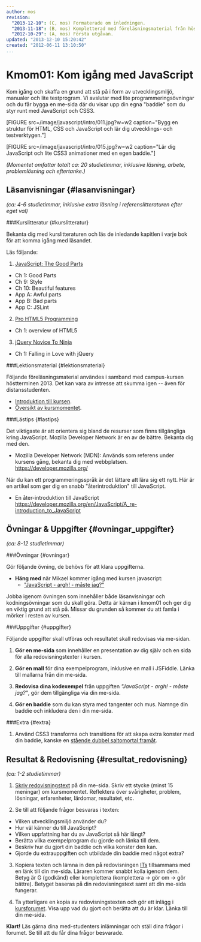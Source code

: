 ```yaml
---
author: mos
revision:
  "2013-12-10": (C, mos) Formaterade om inledningen.
  "2013-11-18": (B, mos) Kompletterad med föreläsningsmaterial från hösten 2013.
  "2012-10-29": (A, mos) Första utgåvan.
updated: "2013-12-10 15:20:42"
created: "2012-06-11 13:10:50"
...
```

Kmom01: Kom igång med JavaScript
==================================

Kom igång och skaffa en grund att stå på i form av utvecklingsmiljö, manualer och lite testprogram. Vi avslutar med lite programmeringsövningar och du får bygga en me-sida där du visar upp din egna "baddie" som du styr runt med JavaScript och CSS3.

[FIGURE src=/image/javascript/intro/011.jpg?w=w2 caption="Bygg en struktur för HTML, CSS och JavaScript och lär dig utvecklings- och testverktygen."]

[FIGURE src=/image/javascript/intro/015.jpg?w=w2 caption="Lär dig JavaScript och lite CSS3 animationer med en egen baddie."]

*(Momentet omfattar totalt ca: 20 studietimmar, inklusive läsning, arbete, problemlösning och eftertanke.)*



Läsanvisningar  {#lasanvisningar}
---------------------------------

*(ca: 4-6 studietimmar, inklusive extra läsning i referenslitteraturen efter eget val)*



###Kurslitteratur  {#kurslitteratur}

Bekanta dig med kurslitteraturen och läs de inledande kapitlen i varje bok för att komma igång med läsandet.

Läs följande:

1. [JavaScript: The Good Parts](kunskap/boken-javascript-the-good-parts)
  * Ch 1: Good Parts
  * Ch 9: Style
  * Ch 10: Beautiful features
  * App A: Awful parts
  * App B: Bad parts
  * App C: JSLint

2. [Pro HTML5 Programming](kunskap/boken-pro-html5-programming)
  * Ch 1: overview of HTML5

3. [jQuery Novice To Ninja](kunskap/boken-jquery-novice-to-ninja)
  * Ch 1: Falling in Love with jQuery



###Lektionsmaterial  {#lektionsmaterial}

Följande föreläsningsmaterial användes i samband med campus-kursen höstterminen 2013. Det kan vara av intresse att skumma igen -- även för distansstudenten.

* [Introduktion till kursen](https://dl.dropboxusercontent.com/u/24315211/javascript/javascript-intro-ht13.pdf).
* [Översikt av kursmomentet](https://dl.dropboxusercontent.com/u/24315211/javascript/javascript-kmom01-ht13.pdf).



###Lästips {#lastips}

Det viktigaste är att orientera sig bland de resurser som finns tillgängliga kring JavaScript. Mozilla Developer Network är en av de bättre. Bekanta dig med den.

* Mozilla Developer Network (MDN):
  Används som referens under kursens gång, bekanta dig med webbplatsen.
  <a href='https://developer.mozilla.org/'>https://developer.mozilla.org/</a>

När du kan ett programmeringsspråk är det lättare att lära sig ett nytt. Här är en artikel som ger dig en snabb "återintroduktion" till JavaScript.

* En åter-introduktion till JavaScript
  <a href='https://developer.mozilla.org/en/JavaScript/A_re-introduction_to_JavaScript'>https://developer.mozilla.org/en/JavaScript/A_re-introduction_to_JavaScript</a>



Övningar & Uppgifter  {#ovningar_uppgifter}
-------------------------------------------

*(ca: 8-12 studietimmar)*


###Övningar {#ovningar}

Gör följande övning, de behövs för att klara uppgifterna.

* **Häng med** när Mikael kommer igång med kursen javascript:
  * ["JavaScript - argh! - måste jag?"](https://dbwebb.se/kunskap/javascript-argh-maste-jag)

Jobba igenom övningen som innehåller både läsanvisningar och kodningsövningar som du skall göra. Detta är kärnan i kmom01 och ger dig en viktig grund att stå på. Missar du grunden så kommer du att famla i mörker i resten av kursen.


###Uppgifter {#uppgifter}

Följande uppgifter skall utföras och resultatet skall redovisas via me-sidan.

1. **Gör en me-sida** som innehåller en presentation av dig själv och en sida för alla redovisningstexter i kursen.

2. **Gör en mall** för dina exempelprogram, inklusive en mall i JSFiddle. Länka till mallarna från din me-sida.

3. **Redovisa dina kodexempel** från uppgiften *"JavaScript - argh! - måste jag?"*, gör dem tillgängliga via din me-sida.

4. **Gör en baddie** som du kan styra med tangenter och mus. Namnge din baddie och inkludera den i din me-sida.


###Extra {#extra}

1. Använd CSS3 transforms och transitions för att skapa extra konster med din baddie, kanske en [stående dubbel saltomortal framåt](http://sv.wikipedia.org/wiki/Saltomortal).


Resultat & Redovisning  {#resultat_redovisning}
-----------------------------------------------

*(ca: 1-2 studietimmar)*

1. [Skriv redovisningstext](kunskap/att-skriva-en-bra-redovisningstext) på din me-sida. Skriv ett stycke (minst 15 meningar) om kursmomentet. Reflektera över svårigheter, problem, lösningar, erfarenheter, lärdomar, resultatet, etc.

2. Se till att följande frågor besvaras i texten:
  * Vilken utvecklingsmiljö använder du?
  * Hur väl känner du till JavaScript?
  * Vilken uppfattning har du av JavaScript så här långt?
  * Berätta vilka exempelprogram du gjorde och länka till dem.
  * Beskriv hur du gjort din baddie och vilka konster den kan.
  * Gjorde du extrauppgiften och utbildade din baddie med något extra?

3. Kopiera texten och lämna in den på redovisningen [ITs](bth#its) tillsammans med en länk till din me-sida. Läraren kommer snabbt kolla igenom dem. Betyg är G (godkänd) eller komplettera (komplettera -> gör om -> gör bättre). Betyget baseras på din redovisningstext samt att din me-sida fungerar.

4. Ta ytterligare en kopia av redovisningstexten och gör ett inlägg i [kursforumet](forum/utbildning/javascript). Visa upp vad du gjort och berätta att du är klar. Länka till din me-sida.


**Klart!** Läs gärna dina med-studenters inlämningar och ställ dina frågor i forumet. Se till att du får dina frågor besvarade.

